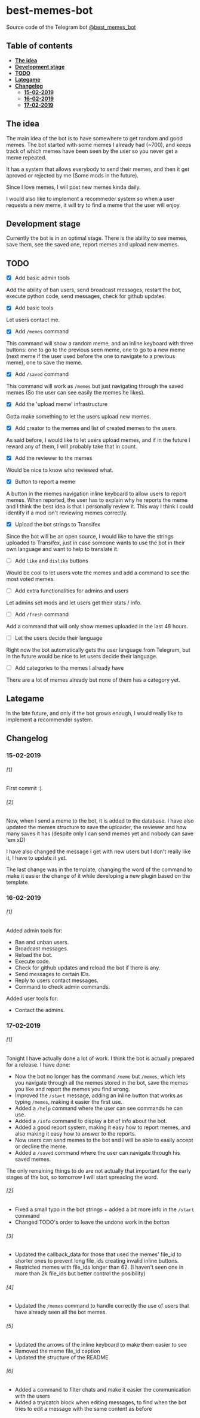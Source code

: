 # best-memes-bot

Source code of the Telegram bot [@best_memes_bot](https://t.me/best_memes_bot)

## Table of contents

* [**The idea**](#idea)
* [**Development stage**](#stage)
* [**TODO**](#todo)
* [**Lategame**](#lategame)
* [**Changelog**](#changelog)
  * [**15-02-2019**](#15-02-19)
  * [**16-02-2019**](#16-02-19)
  * [**17-02-2019**](#17-02-19)

## The idea <a name="idea"></a>

The main idea of the bot is to have somewhere to get random and good memes. The bot started with some memes I already had (~700), and keeps track of which memes have been seen by the user so you never get a meme repeated.

It has a system that allows everybody to send their memes, and then it get aproved or rejected by me (Some mods in the future).

Since I love memes, I will post new memes kinda daily.

I would also like to implement a recommeder system so when a user requests a new meme, it will try to find a meme that the user will enjoy.

## Development stage <a name="stage"></a>

Currently the bot is in an optimal stage. There is the ability to see memes, save them, see the saved one, report memes and upload new memes.

## TODO <a name="todo"></a>

* [x] Add basic admin tools

Add the ability of ban users, send broadcast messages, restart the bot, execute python code, send messages, check for github updates.

* [x] Add basic tools

Let users contact me.

* [x] Add `/memes` command

This command will show a random meme, and an inline keyboard with three buttons: one to go to the previous seen meme, one to go to a new meme (next meme if the user used before the one to navigate to a previous meme), one to save the meme.

* [x] Add `/saved` command

This command will work as `/memes` but just navigating through the saved memes (So the user can see easily the memes he likes).

* [x] Add the 'upload meme' infrastructure

Gotta make something to let the users upload new memes.

* [x] Add creator to the memes and list of created memes to the users

As said before, I would like to let users upload memes, and if in the future I reward any of them, I will probably take that in count.

* [x] Add the reviewer to the memes

Would be nice to know who reviewed what.

* [x] Button to report a meme

A button in the memes navigation inline keyboard to allow users to report memes. When reported, the user has to explain why he reports the meme and I think the best idea is that I personally review it. This way I think I could identify if a mod isn't reviewing memes correctly.

* [x] Upload the bot strings to Transifex

Since the bot will be an open source, I would like to have the strings uploaded to Transifex, just in case someone wants to use the bot in their own language and want to help to translate it.

* [ ] Add `like` and `dislike` buttons

Would be cool to let users vote the memes and add a command to see the most voted memes.

* [ ] Add extra functionalities for admins and users

Let admins set mods and let users get their stats / info.

* [ ] Add `/fresh` command

Add a command that will only show memes uploaded in the last 48 hours.

* [ ] Let the users decide their language

Right now the bot automatically gets the user language from Telegram, but in the future would be nice to let users decide their language.

* [ ] Add categories to the memes I already have

There are a lot of memes already but none of them has a category yet.

## Lategame <a name="lategame"></a>

In the late future, and only if the bot grows enough, I would really like to implement a recommender system.

## Changelog <a name="changelog"></a>

### 15-02-2019 <a name="15-02-19"></a>

###### [1] <a name="15-02-19-1"></a>

First commit :)

###### [2] <a name="15-02-19-2"></a>

Now, when I send a meme to the bot, it is added to the database. I have also updated the memes structure to save the uploader, the reviewer and how many saves it has (despite only I can send memes yet and nobody can save 'em xD)

I have also changed the message I get with new users but I don't really like it, I have to update it yet.

The last change was in the template, changing the word of the command to make it easier the change of it while developing a new plugin based on the template.

### 16-02-2019 <a name="16-02-19"></a>

###### [1] <a name="16-02-19-1"></a>

Added admin tools for:

* Ban and unban users.
* Broadcast messages.
* Reload the bot.
* Execute code.
* Check for github updates and reload the bot if there is any.
* Send messages to certain IDs.
* Reply to users contact messages.
* Command to check admin commands.

Added user tools for:

* Contact the admins.

### 17-02-2019 <a name="17-02-19"></a>

###### [1] <a name="17-02-19-1"></a>

Tonight I have actually done a lot of work. I think the bot is actually prepared for a release. I have done:

* Now the bot no longer has the command `/meme` but `/memes`, which lets you navigate through all the memes stored in the bot, save the memes you like and report the memes you find wrong.
* Improved the `/start` message, adding an inline button that works as typing `/memes`, making it easier the first use.
* Added a `/help` command where the user can see commands he can use.
* Added a `/info` command to display a bit of info about the bot.
* Added a good report system, making it easy how to report memes, and also making it easy how to answer to the reports.
* Now users can send memes to the bot and I will be able to easily accept or decline the meme.
* Added a `/saved` command where the user can navigate through his saved memes.

The only remaining things to do are not actually that important for the early stages of the bot, so tomorrow I will start spreading the word.

###### [2] <a name="17-02-19-2"></a>

* Fixed a small typo in the bot strings + added a bit more info in the `/start` command
* Changed TODO's order to leave the undone work in the botton

###### [3] <a name="17-02-19-3"></a>

* Updated the callback_data for those that used the memes' file_id to shorter ones to prevent long file_ids creating invalid inline buttons.
* Restricted memes with file_ids longer than 62. (I haven't seen one in more than 2k file_ids but better control the posibility)

###### [4] <a name="17-02-19-4"></a>

* Updated the `/memes` command to handle correctly the use of users that have already seen all the bot memes.

###### [5] <a name="17-02-19-5"></a>

* Updated the arrows of the inline keyboard to make them easier to see
* Removed the meme file_id caption
* Updated the structure of the README

###### [6] <a name="17-02-19-6"></a>

* Added a command to filter chats and make it easier the communication with the users
* Added a try/catch block when editing messages, to find when the bot tries to edit a message with the same content as before